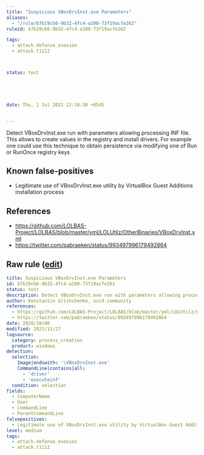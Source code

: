 ```yaml
---
title: "Suspicious VBoxDrvInst.exe Parameters"
aliases:
  - "/rule/b7b19cb6-9b32-4fc4-a108-73f19acfe262"
ruleid: b7b19cb6-9b32-4fc4-a108-73f19acfe262

tags:
  - attack.defense_evasion
  - attack.t1112



status: test





date: Thu, 1 Jul 2021 12:18:30 +0545


---
```


Detect VBoxDrvInst.exe run with parameters allowing processing INF file. This allows to create values in the registry and install drivers. For example one could use this technique to obtain persistence via modifying one of Run or RunOnce registry keys

<!--more-->


## Known false-positives

* Legitimate use of VBoxDrvInst.exe utility by VirtualBox Guest Additions installation process



## References

* https://github.com/LOLBAS-Project/LOLBAS/blob/master/yml/LOLUtilz/OtherBinaries/VBoxDrvInst.yml
* https://twitter.com/pabraeken/status/993497996179492864


## Raw rule ([edit](https://github.com/SigmaHQ/sigma/edit/master/rules/windows/process_creation/proc_creation_win_susp_vboxdrvinst.yml))
```yaml
title: Suspicious VBoxDrvInst.exe Parameters
id: b7b19cb6-9b32-4fc4-a108-73f19acfe262
status: test
description: Detect VBoxDrvInst.exe run with parameters allowing processing INF file. This allows to create values in the registry and install drivers. For example one could use this technique to obtain persistence via modifying one of Run or RunOnce registry keys
author: Konstantin Grishchenko, oscd.community
references:
  - https://github.com/LOLBAS-Project/LOLBAS/blob/master/yml/LOLUtilz/OtherBinaries/VBoxDrvInst.yml
  - https://twitter.com/pabraeken/status/993497996179492864
date: 2020/10/06
modified: 2021/11/27
logsource:
  category: process_creation
  product: windows
detection:
  selection:
    Image|endswith: '\VBoxDrvInst.exe'
    CommandLine|contains|all:
      - 'driver'
      - 'executeinf'
  condition: selection
fields:
  - ComputerName
  - User
  - CommandLine
  - ParentCommandLine
falsepositives:
  - Legitimate use of VBoxDrvInst.exe utility by VirtualBox Guest Additions installation process
level: medium
tags:
  - attack.defense_evasion
  - attack.t1112

```
